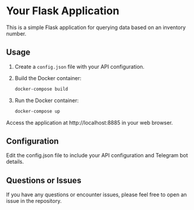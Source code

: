 # Your Flask Application

This is a simple Flask application for querying data based on an inventory number.

## Usage

1. Create a `config.json` file with your API configuration.
2. Build the Docker container:

   ```bash
   docker-compose build
   ```
3. Run the Docker container:

    ```bash
    docker-compose up
    ```
Access the application at http://localhost:8885 in your web browser.

## Configuration
Edit the config.json file to include your API configuration and Telegram bot details.

## Questions or Issues
If you have any questions or encounter issues, please feel free to open an issue in the repository.

